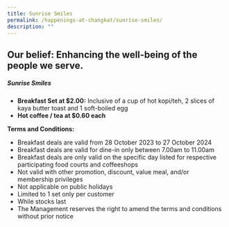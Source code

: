 ```yaml
---
title: Sunrise Smiles
permalink: /happenings-at-changkat/sunrise-smiles/
description: ""
---
```

## Our belief: Enhancing the well-being of the people we serve.

##### Sunrise Smiles #####

- **Breakfast Set at $2.00:** Inclusive of a cup of hot kopi/teh, 2 slices of kaya butter toast and 1 soft-boiled egg
- **Hot coffee / tea at $0.60 each**

**Terms and Conditions:**
- Breakfast deals are valid from 28 October 2023 to 27 October 2024
- Breakfast deals are valid for dine-in only between 7.00am to 11.00am 
- Breakfast deals are only valid on the specific day listed for respective participating food courts and coffeeshops
- Not valid with other promotion, discount, value meal, and/or membership privileges
- Not applicable on public holidays
- Limited to 1 set only per customer
- While stocks last
- The Management reserves the right to amend the terms and conditions without prior notice